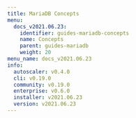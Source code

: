```yaml
---
title: MariaDB Concepts
menu:
  docs_v2021.06.23:
    identifier: guides-mariadb-concepts
    name: Concepts
    parent: guides-mariadb
    weight: 20
menu_name: docs_v2021.06.23
info:
  autoscaler: v0.4.0
  cli: v0.19.0
  community: v0.19.0
  enterprise: v0.6.0
  installer: v2021.06.23
  version: v2021.06.23
---
```


